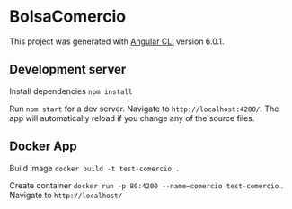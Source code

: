# BolsaComercio

This project was generated with [Angular CLI](https://github.com/angular/angular-cli) version 6.0.1.

## Development server

Install dependencies `npm install` 

Run `npm start` for a dev server. Navigate to `http://localhost:4200/`. The app will automatically reload if you change any of the source files.

## Docker App

Build image `docker build -t test-comercio .`

Create container `docker run -p 80:4200 --name=comercio test-comercio` . Navigate to `http://localhost/`

